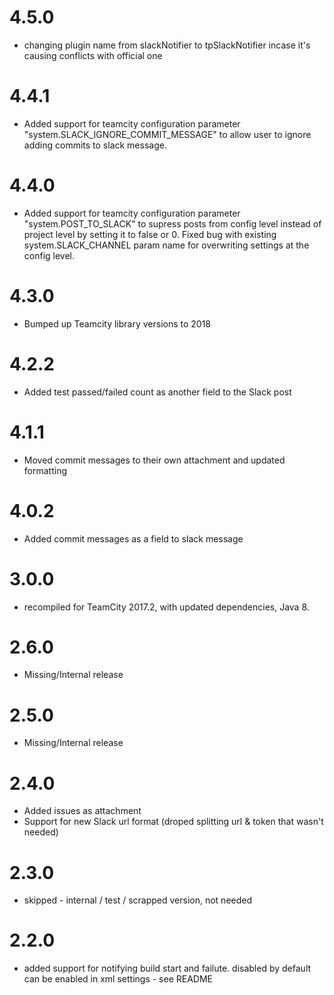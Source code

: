 # 4.5.0
* changing plugin name from slackNotifier to tpSlackNotifier incase it's causing conflicts with official one

# 4.4.1
* Added support for teamcity configuration parameter "system.SLACK_IGNORE_COMMIT_MESSAGE" to allow user to ignore adding commits to slack message.

# 4.4.0
* Added support for teamcity configuration parameter "system.POST_TO_SLACK" to supress posts from config level instead of project level by setting it to false or 0. Fixed bug with existing system.SLACK_CHANNEL param name for overwriting settings at the config level.

# 4.3.0
* Bumped up Teamcity library versions to 2018

# 4.2.2
* Added test passed/failed count as another field to the Slack post

# 4.1.1
* Moved commit messages to their own attachment and updated formatting

# 4.0.2
* Added commit messages as a field to slack message

# 3.0.0
* recompiled for TeamCity 2017.2, with updated dependencies, Java 8.

# 2.6.0
* Missing/Internal release

# 2.5.0
* Missing/Internal release

# 2.4.0

* Added issues as attachment
* Support for new Slack url format (droped splitting url & token that wasn't needed)

# 2.3.0

* skipped - internal / test / scrapped version, not needed

# 2.2.0

* added support for notifying build start and failute. disabled by default can be enabled in xml settings - see README
